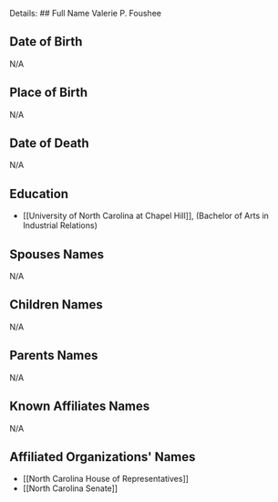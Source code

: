 Details: ## Full Name
Valerie P. Foushee

## Date of Birth
N/A

## Place of Birth
N/A

## Date of Death
N/A

## Education
- [[University of North Carolina at Chapel Hill]], (Bachelor of Arts in Industrial Relations)

## Spouses Names
N/A

## Children Names
N/A

## Parents Names
N/A

## Known Affiliates Names
N/A

## Affiliated Organizations' Names
- [[North Carolina House of Representatives]]
- [[North Carolina Senate]]